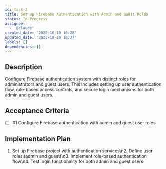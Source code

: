 ```yaml
---
id: task-2
title: Set up Firebase Authentication with Admin and Guest Roles
status: In Progress
assignee:
  - '@claude'
created_date: '2025-10-10 16:28'
updated_date: '2025-10-10 18:37'
labels: []
dependencies: []
---
```


## Description

<!-- SECTION:DESCRIPTION:BEGIN -->
Configure Firebase authentication system with distinct roles for administrators and guest users. This includes setting up user authentication flow, role-based access controls, and secure login mechanisms for both admin and guest users.
<!-- SECTION:DESCRIPTION:END -->

## Acceptance Criteria
<!-- AC:BEGIN -->
- [ ] #1 Configure Firebase authentication with admin and guest user roles
<!-- AC:END -->

## Implementation Plan

<!-- SECTION:PLAN:BEGIN -->
1. Set up Firebase project with authentication services\n2. Define user roles (admin and guest)\n3. Implement role-based authentication flow\n4. Test login functionality for both admin and guest users
<!-- SECTION:PLAN:END -->
